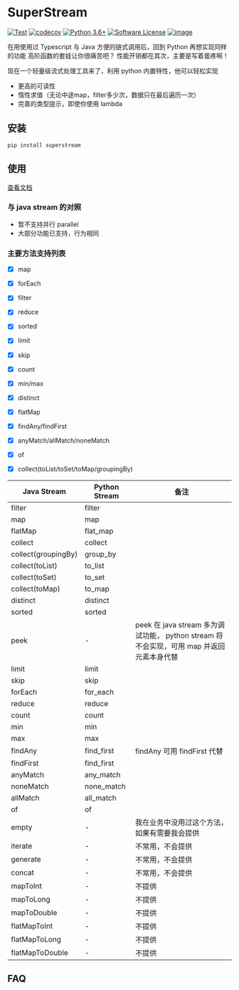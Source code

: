 # SuperStream

[![Test](https://github.com/Shimada666/super-stream/actions/workflows/main.yml/badge.svg)](https://github.com/Shimada666/super-stream/actions/workflows/main.yml)
[![codecov](https://codecov.io/gh/Shimada666/python-stream/branch/master/graph/badge.svg)](https://codecov.io/gh/Shimada666/super-stream)
[![Python 3.6+](https://img.shields.io/badge/python-3.6+-blue.svg)](https://www.python.org/downloads/release/python-360/)
[![Software License](https://img.shields.io/badge/license-MIT-brightgreen.svg)](LICENSE)
[![image](https://img.shields.io/pypi/v/superstream.svg?style=flat)](https://pypi.python.org/pypi/superstream)

在用使用过 Typescript 与 Java 方便的链式调用后，回到 Python 再想实现同样的功能
高阶函数的套娃让你很痛苦吧？
性能开销都在其次，主要是写着蛋疼啊！

现在一个轻量级流式处理工具来了，利用 python 内置特性，他可以轻松实现

* 更高的可读性
* 惰性求值（无论中途map，filter多少次，数据只在最后遍历一次）
* 完善的类型提示，即使你使用 lambda

## 安装

```shell
pip install superstream
```

## 使用
[查看文档](https://shimada666.github.io/super-stream/) 

### 与 java stream 的对照

* 暂不支持并行 parallel
* 大部分功能已支持，行为相同

### 主要方法支持列表

- [X]  map
- [X]  forEach
- [X]  filter
- [X]  reduce
- [X]  sorted
- [X]  limit
- [X]  skip
- [X]  count
- [X]  min/max
- [X]  distinct
- [X]  flatMap
- [X]  findAny/findFirst
- [X]  anyMatch/allMatch/noneMatch
- [X]  of
- [X]  collect(toList/toSet/toMap/groupingBy)


| Java Stream         | Python Stream | 备注                                                                                     |
| --------------------- | --------------- | ------------------------------------------------------------------------------------------ |
| filter              | filter        |                                                                                          |
| map                 | map           |                                                                                          |
| flatMap             | flat_map      |                                                                                          |
| collect             | collect       |                                                                                          |
| collect(groupingBy) | group_by      |                                                                                          |
| collect(toList)     | to_list       |                                                                                          |
| collect(toSet)      | to_set        |                                                                                          |
| collect(toMap)      | to_map        |                                                                                          |
| distinct            | distinct      |                                                                                          |
| sorted              | sorted        |                                                                                          |
| peek                | -             | peek 在 java stream 多为调试功能， python stream 将不会实现，可用 map 并返回元素本身代替 |
| limit               | limit         |                                                                                          |
| skip                | skip          |                                                                                          |
| forEach             | for_each      |                                                                                          |
| reduce              | reduce        |                                                                                          |
| count               | count         |                                                                                          |
| min                 | min           |                                                                                          |
| max                 | max           |                                                                                          |
| findAny             | find_first    | findAny 可用 findFirst 代替                                                              |
| findFirst           | find_first    |                                                                                          |
| anyMatch            | any_match     |                                                                                          |
| noneMatch           | none_match    |                                                                                          |
| allMatch            | all_match     |                                                                                          |
| of                  | of            |                                                                                          |
| empty               | -             | 我在业务中没用过这个方法，如果有需要我会提供                                             |
| iterate             | -             | 不常用，不会提供                                                                         |
| generate            | -             | 不常用，不会提供                                                                         |
| concat              | -             | 不常用，不会提供                                                                         |
| mapToInt            | -             | 不提供                                                                                   |
| mapToLong           | -             | 不提供                                                                                   |
| mapToDouble         | -             | 不提供                                                                                   |
| flatMapToInt        | -             | 不提供                                                                                   |
| flatMapToLong       | -             | 不提供                                                                                   |
| flatMapToDouble     | -             | 不提供                                                                                   |

## FAQ
